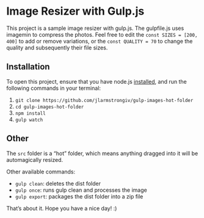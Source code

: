 # Image Resizer with Gulp.js

This project is a sample image resizer with gulp.js.  The gulpfile.js uses imagemin to compress the photos.  Feel free to edit the `const SIZES = [200, 400]` to add or remove variations, or the `const QUALITY = 70` to change the quality and subsequently their file sizes.  

## Installation

To open this project, ensure that you have node.js [installed](https://github.com/creationix/nvm), and run the following commands in your terminal:  

1. `git clone https://github.com/jlarmstrongiv/gulp-images-hot-folder`
2. `cd gulp-images-hot-folder`
3. `npm install`
4. `gulp watch`

## Other

The `src` folder is a “hot” folder, which means anything dragged into it will be automagically resized.  

Other available commands:

- `gulp clean`:  deletes the dist folder
- `gulp once`:  runs gulp clean and processes the image
- `gulp export`:  packages the dist folder into a zip file

That’s about it.  Hope you have a nice day! :)
